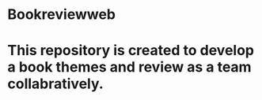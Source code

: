 # Bookreviewweb
# This repository is created to develop a book themes and review as a team collabratively.
